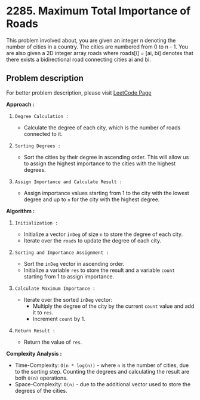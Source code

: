 # 2285. Maximum Total Importance of Roads

This problem involved about, you are given an integer n denoting the number of cities in a country. The cities are numbered from 0 to n - 1. You are also given a 2D integer array roads where roads[i] = [ai, bi] denotes that there exists a bidirectional road connecting cities ai and bi.

## Problem description

For better problem description, please visit [LeetCode Page](https://leetcode.com/problems/maximum-total-importance-of-roads/description/)

**Approach :**<br/>

1. `Degree Calculation :`

    - Calculate the degree of each city, which is the number of roads connected to it.

2. `Sorting Degrees :`

    - Sort the cities by their degree in ascending order. This will allow us to assign the highest importance to the cities with the highest degrees.

3. `Assign Importance and Calculate Result :`
    - Assign importance values starting from 1 to the city with the lowest degree and up to `n` for the city with the highest degree.

**Algorithm :**<br/>

1. `Initialization :`

    - Initialize a vector `inDeg` of size `n` to store the degree of each city.
    - Iterate over the `roads` to update the degree of each city.

2. `Sorting and Importance Assignment :`

    - Sort the `inDeg` vector in ascending order.
    - Initialize a variable `res` to store the result and a variable `count` starting from 1 to assign importance.

3. `Calculate Maximum Importance :`

    - Iterate over the sorted `inDeg` vector:
        - Multiply the degree of the city by the current `count` value and add it to `res`.
        - Increment `count` by 1.

4. `Return Result :`
    - Return the value of `res`.

**Complexity Analysis :**<br/>

-   Time-Complexity: `O(n * log(n))` - where `n` is the number of cities, due to the sorting step. Counting the degrees and calculating the result are both `O(n)` operations.
-   Space-Complexity: `O(n)` - due to the additional vector used to store the degrees of the cities.
